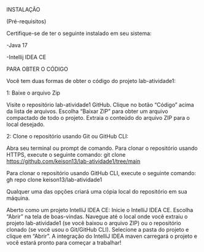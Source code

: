 INSTALAÇÃO

(Pré-requisitos)

Certifique-se de ter o seguinte instalado em seu sistema:

-Java 17

-Intellij IDEA CE

PARA OBTER O CÓDIGO

Você tem duas formas de obter o código do projeto lab-atividade1:

1: Baixe o arquivo Zip

Visite o repositório lab-atividade1 GitHub.
Clique no botão “Código” acima da lista de arquivos.
Escolha “Baixar ZIP” para obter um arquivo compactado de todo o projeto.
Extraia o conteúdo do arquivo ZIP para o local desejado.

2: Clone o repositório usando Git ou GitHub CLI:

Abra seu terminal ou prompt de comando.
Para clonar o repositório usando HTTPS, execute o seguinte comando:
git clone https://github.com/keison13/lab-atividade1/tree/main

Para clonar o repositório usando GitHub CLI, execute o seguinte comando:
gh repo clone keison13/lab-atividade1

Qualquer uma das opções criará uma cópia local do repositório em sua máquina.

Aberto como um projeto IntelliJ IDEA CE:
Inicie o IntelliJ IDEA CE.
Escolha “Abrir” na tela de boas-vindas.
Navegue até o local onde você extraiu o projeto lab-atividade1 (se você baixou o arquivo ZIP) ou o repositório clonado (se você usou o Git/GitHub CLI).
Selecione a pasta do projeto e clique em “Abrir”.
A integração do IntelliJ IDEA maven carregará o projeto e você estará pronto para começar a trabalhar!
